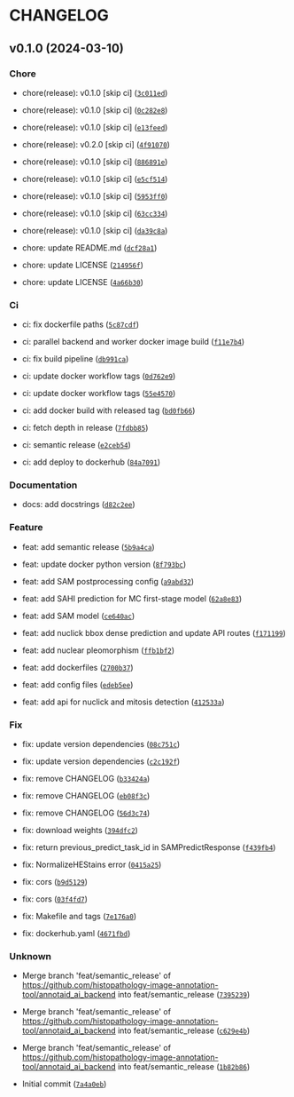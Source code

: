 # CHANGELOG



## v0.1.0 (2024-03-10)

### Chore

* chore(release): v0.1.0 [skip ci] ([`3c011ed`](https://github.com/histopathology-image-annotation-tool/annotaid-ai-backend/commit/3c011ed28b8d227ba99a190032dea27e8e4ff922))

* chore(release): v0.1.0 [skip ci] ([`0c282e8`](https://github.com/histopathology-image-annotation-tool/annotaid-ai-backend/commit/0c282e8f959808de3a8f32c17d7d4cace8549afb))

* chore(release): v0.1.0 [skip ci] ([`e13feed`](https://github.com/histopathology-image-annotation-tool/annotaid-ai-backend/commit/e13feed286898d8e2d580511d10b4055039ee60d))

* chore(release): v0.2.0 [skip ci] ([`4f91070`](https://github.com/histopathology-image-annotation-tool/annotaid-ai-backend/commit/4f91070162f565a34510519aa0e05ed108cc28f1))

* chore(release): v0.1.0 [skip ci] ([`886891e`](https://github.com/histopathology-image-annotation-tool/annotaid-ai-backend/commit/886891ebed26007e69be2b15479248c6e3beb8f2))

* chore(release): v0.1.0 [skip ci] ([`e5cf514`](https://github.com/histopathology-image-annotation-tool/annotaid-ai-backend/commit/e5cf5145446bb432286154a51b7b36b01f4d2fa3))

* chore(release): v0.1.0 [skip ci] ([`5953ff0`](https://github.com/histopathology-image-annotation-tool/annotaid-ai-backend/commit/5953ff029f9450b97b6b1abee7544a7ba91a2ab5))

* chore(release): v0.1.0 [skip ci] ([`63cc334`](https://github.com/histopathology-image-annotation-tool/annotaid-ai-backend/commit/63cc3342dd6d124e7d3da0720bcf420ec79efa14))

* chore(release): v0.1.0 [skip ci] ([`da39c8a`](https://github.com/histopathology-image-annotation-tool/annotaid-ai-backend/commit/da39c8a2635a56d31d961d17c5a0b6025390d982))

* chore: update README.md ([`dcf28a1`](https://github.com/histopathology-image-annotation-tool/annotaid-ai-backend/commit/dcf28a1a65c6230f37cf018e9be488f1a42ec3d1))

* chore: update LICENSE ([`214956f`](https://github.com/histopathology-image-annotation-tool/annotaid-ai-backend/commit/214956fea5bf1b2b208946e797e925277cf1bfae))

* chore: update LICENSE ([`4a66b30`](https://github.com/histopathology-image-annotation-tool/annotaid-ai-backend/commit/4a66b304d4d102d59bced3eaf8abd0883535b444))

### Ci

* ci: fix dockerfile paths ([`5c87cdf`](https://github.com/histopathology-image-annotation-tool/annotaid-ai-backend/commit/5c87cdf4d76c559f93fc4742ab830e2c1b56e0c6))

* ci: parallel backend and worker docker image build ([`f11e7b4`](https://github.com/histopathology-image-annotation-tool/annotaid-ai-backend/commit/f11e7b41b8bffff9422afbeb4447f5c627306ecb))

* ci: fix build pipeline ([`db991ca`](https://github.com/histopathology-image-annotation-tool/annotaid-ai-backend/commit/db991ca758c54388140dce21795d4664d753bda5))

* ci: update docker workflow tags ([`0d762e9`](https://github.com/histopathology-image-annotation-tool/annotaid-ai-backend/commit/0d762e93a38abd1913f38ee57d4c82c1483fed89))

* ci: update docker workflow tags ([`55e4570`](https://github.com/histopathology-image-annotation-tool/annotaid-ai-backend/commit/55e4570222eb8d410495878088a502b87e211a03))

* ci: add docker build with released tag ([`bd0fb66`](https://github.com/histopathology-image-annotation-tool/annotaid-ai-backend/commit/bd0fb668979712f7c69c6ebe9a213148221fce1e))

* ci: fetch depth in release ([`7fdbb85`](https://github.com/histopathology-image-annotation-tool/annotaid-ai-backend/commit/7fdbb85ffe1ae139a10d2d4cff6868f8b610485a))

* ci: semantic release ([`e2ceb54`](https://github.com/histopathology-image-annotation-tool/annotaid-ai-backend/commit/e2ceb54f9b77808715e54bc7b6ce686196a5dcea))

* ci: add deploy to dockerhub ([`84a7091`](https://github.com/histopathology-image-annotation-tool/annotaid-ai-backend/commit/84a7091c505828b7248937a1da987dfa7165f5cd))

### Documentation

* docs: add docstrings ([`d82c2ee`](https://github.com/histopathology-image-annotation-tool/annotaid-ai-backend/commit/d82c2ee215d7f8fd4af03261773cf06ff741c663))

### Feature

* feat: add semantic release ([`5b9a4ca`](https://github.com/histopathology-image-annotation-tool/annotaid-ai-backend/commit/5b9a4ca5efbe6cac31c7c60c9e5f58df498615c9))

* feat: update docker python version ([`8f793bc`](https://github.com/histopathology-image-annotation-tool/annotaid-ai-backend/commit/8f793bc3f17df3144f7e41d65386c0985d82ab04))

* feat: add SAM postprocessing config ([`a9abd32`](https://github.com/histopathology-image-annotation-tool/annotaid-ai-backend/commit/a9abd324dbd71d25a200c2d70817325e3a2c749e))

* feat: add SAHI prediction for MC first-stage model ([`62a8e83`](https://github.com/histopathology-image-annotation-tool/annotaid-ai-backend/commit/62a8e8341523af42ba5a3523cb2f580e31c8958b))

* feat: add SAM model ([`ce640ac`](https://github.com/histopathology-image-annotation-tool/annotaid-ai-backend/commit/ce640aca7534b0f0ef380892b607a97974006538))

* feat: add nuclick bbox dense prediction and update API routes ([`f171199`](https://github.com/histopathology-image-annotation-tool/annotaid-ai-backend/commit/f1711995b7629224a66240e0d22b3d5821772ffc))

* feat: add nuclear pleomorphism ([`ffb1bf2`](https://github.com/histopathology-image-annotation-tool/annotaid-ai-backend/commit/ffb1bf2d1116245c74a2347b6a10242d88b3a5f3))

* feat: add dockerfiles ([`2700b37`](https://github.com/histopathology-image-annotation-tool/annotaid-ai-backend/commit/2700b37acc3dfb561322eecc98da09860c13977e))

* feat: add config files ([`edeb5ee`](https://github.com/histopathology-image-annotation-tool/annotaid-ai-backend/commit/edeb5ee69210290ba398da8425b7a6c6668cb27e))

* feat: add api for nuclick and mitosis detection ([`412533a`](https://github.com/histopathology-image-annotation-tool/annotaid-ai-backend/commit/412533ae64d6c422939f8fa7e4ed03581ee75559))

### Fix

* fix: update version dependencies ([`08c751c`](https://github.com/histopathology-image-annotation-tool/annotaid-ai-backend/commit/08c751c6ccfd1e42ff36e84218d3a3606f998d71))

* fix: update version dependencies ([`c2c192f`](https://github.com/histopathology-image-annotation-tool/annotaid-ai-backend/commit/c2c192fa91a316df98d7bb95a8bb304693bdce1c))

* fix: remove CHANGELOG ([`b33424a`](https://github.com/histopathology-image-annotation-tool/annotaid-ai-backend/commit/b33424aa59bb9efaadda2bf324f516190f2839ee))

* fix: remove CHANGELOG ([`eb08f3c`](https://github.com/histopathology-image-annotation-tool/annotaid-ai-backend/commit/eb08f3c37e45c129888ed2a8176bc857a3ee466a))

* fix: remove CHANGELOG ([`56d3c74`](https://github.com/histopathology-image-annotation-tool/annotaid-ai-backend/commit/56d3c74262f5a69638a99ad8db14413fbd579f79))

* fix: download weights ([`394dfc2`](https://github.com/histopathology-image-annotation-tool/annotaid-ai-backend/commit/394dfc2b937580b4243fddefe97787e41df24322))

* fix: return previous_predict_task_id in SAMPredictResponse ([`f439fb4`](https://github.com/histopathology-image-annotation-tool/annotaid-ai-backend/commit/f439fb4e8889e9f218510dc2a59970dc6531b760))

* fix: NormalizeHEStains error ([`0415a25`](https://github.com/histopathology-image-annotation-tool/annotaid-ai-backend/commit/0415a25df8b9b3fec38906d5ebd2e022b327ed55))

* fix: cors ([`b9d5129`](https://github.com/histopathology-image-annotation-tool/annotaid-ai-backend/commit/b9d5129cae3126592dea0b0851c898fe630a5a44))

* fix: cors ([`03f4fd7`](https://github.com/histopathology-image-annotation-tool/annotaid-ai-backend/commit/03f4fd7dbfeee0c4750ac20b2a5a02d529ec3ad0))

* fix: Makefile and tags ([`7e176a0`](https://github.com/histopathology-image-annotation-tool/annotaid-ai-backend/commit/7e176a0cafaa61fce9a3e9b12f375049eee22e54))

* fix: dockerhub.yaml ([`4671fbd`](https://github.com/histopathology-image-annotation-tool/annotaid-ai-backend/commit/4671fbd09a675667dbb8c801162dbd1757ebc4d7))

### Unknown

* Merge branch &#39;feat/semantic_release&#39; of https://github.com/histopathology-image-annotation-tool/annotaid_ai_backend into feat/semantic_release ([`7395239`](https://github.com/histopathology-image-annotation-tool/annotaid-ai-backend/commit/7395239076978248e998a4e250f5e583827cdfdc))

* Merge branch &#39;feat/semantic_release&#39; of https://github.com/histopathology-image-annotation-tool/annotaid_ai_backend into feat/semantic_release ([`c629e4b`](https://github.com/histopathology-image-annotation-tool/annotaid-ai-backend/commit/c629e4bf452ef56784dcdcede7c95a1c9ca02c58))

* Merge branch &#39;feat/semantic_release&#39; of https://github.com/histopathology-image-annotation-tool/annotaid_ai_backend into feat/semantic_release ([`1b82b86`](https://github.com/histopathology-image-annotation-tool/annotaid-ai-backend/commit/1b82b86926d0d33fa299edee90bffba9de846025))

* Initial commit ([`7a4a0eb`](https://github.com/histopathology-image-annotation-tool/annotaid-ai-backend/commit/7a4a0eb3f3578c227e6540ecdc103d06ff733dda))
